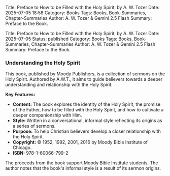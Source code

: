 Title: Preface to How to be Filled with the Holy Spirit, by A. W. Tozer
Date: 2025-07-05 18:58
Category: Books
Tags: Books, Book-Summaries, Chapter-Summaries
Author: A. W. Tozer & Gemini 2.5 Flash
Summary: Preface to the Book.

Title: Preface to How to be Filled with the Holy Spirit, by A. W. Tozer
Date: 2025-07-05
Status: published
Category: Books
Tags: Books, Book-Summaries, Chapter-Summaries
Author: A. W. Tozer & Gemini 2.5 Flash
Summary: Preface to the Book.



### Understanding the Holy Spirit

This book, published by Moody Publishers, is a collection of sermons on the Holy Spirit.  Authored by A.W.T., it aims to guide believers towards a deeper understanding and relationship with the Holy Spirit.

**Key Features:**

* **Content:** The book explores the identity of the Holy Spirit, the promise of the Father, how to be filled with the Holy Spirit, and how to cultivate a deeper companionship with Him.
* **Style:** Written in a conversational, informal style reflecting its origins as a series of sermons.
* **Purpose:** To help Christian believers develop a closer relationship with the Holy Spirit.
* **Copyright:** © 1952, 1992, 2001, 2016 by Moody Bible Institute of Chicago.
* **ISBN:** 978-1-60066-799-2

The proceeds from the book support Moody Bible Institute students.  The author notes that the book's informal style is a result of its sermon origins.